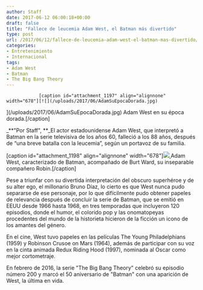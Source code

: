 ```yaml
---
author: Staff
date: 2017-06-12 06:00:18+00:00
draft: false
title: "Fallece de leucemia Adam West, el Batman más divertido"
type: post
url: /2017/06/12/fallece-de-leucemia-adam-west-el-batman-mas-divertido/
categories:
- Entretenimiento
- Internacional
tags:
- Adam West
- Batman
- The Big Bang Theory
---
```



				[caption id="attachment_1197" align="alignnone" width="678"][![](/uploads/2017/06/AdamSuEpocaDorada.jpg)
](/uploads/2017/06/AdamSuEpocaDorada.jpg) Adam West en su época dorada.[/caption]

_**"Por Staff", **_El actor estadounidense Adam West, que interpretó a Batman en la serie televisiva de los años 60, falleció a los 88 años, después de “una breve batalla con la leucemia”, según un portavoz de su familia.

[caption id="attachment_1198" align="alignnone" width="678"][![](/uploads/2017/06/AdamCaracterizado.jpg)
](/uploads/2017/06/AdamCaracterizado.jpg) Adam West, caracterizado de Batman, acompañado de Burt Ward, su inseparable compañero Robin.[/caption]

Pese a triunfar con su divertida interpretación del obscuro superhéroe y de su alter ego, el millonario Bruno Díaz, lo cierto es que West nunca pudo separarse de ese personaje, por lo que difícilmente pudo obtener papeles de relevancia después de concluir la serie de Batman, que se emitió en EEUU desde 1966 hasta 1968, en tres temporadas que incluyeron 120 episodios, donde el humor, el colorido pop y las onomatopeyas procedentes del mundo de la historieta hicieron de la ficción un icono de los amantes del género.



En el cine, West tuvo papeles en las películas The Young Philadelphians (1959) y Robinson Crusoe on Mars (1964), además de participar con su voz en la cinta animada Redux Riding Hood (1997), nominada al Oscar como mejor cortometraje.

En febrero de 2016, la serie "The Big Bang Theory" celebró su episodio número 200 y marcó el 50 aniversario de "Batman" con una aparición de West, la última en vida.



		
